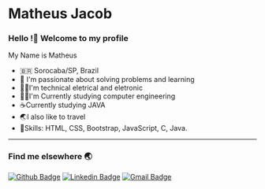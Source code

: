 # Matheus Jacob

### Hello !👋 Welcome to my profile

My Name is Matheus

  - 🇧🇷 Sorocaba/SP, Brazil
  - 📑 I'm passionate about solving problems and learning
  - 🦸‍♂️I'm technical eletrical and eletronic
  - 👨‍💻I'm Currently studying computer engineering
  - ☕Currently studying JAVA
  - 🌏I also like to travel
  - 📌Skills: HTML, CSS, Bootstrap, JavaScript, C, Java.
  
  ----
  
  ### Find me elsewhere 🌏
  
 [![Github Badge](https://img.shields.io/badge/-matheusjacob-000?style=flat-square&logo=Github&logoColor=white&link=https://github.com/matheus-jacobb)](https://github.com/matheus-jacobb)
[![Linkedin Badge](https://img.shields.io/badge/-matheusjacob-blue?style=flat-square&logo=Linkedin&logoColor=white&link=https://www.linkedin.com/in/matheus-jacob-bendel/)](https://www.linkedin.com/in/matheus-jacob-bendel/)
[![Gmail Badge](https://img.shields.io/badge/-gmail-c14438?style=flat-square&logo=Gmail&logoColor=white&link=mailto:matheusjb34@gmail.com)](mailto:matheusjb34@gmail.com)

